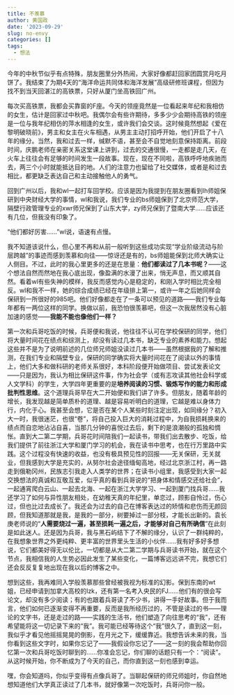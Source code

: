```yaml
---
title: 不羡慕
author: 黄国政
date: '2023-09-29'
slug: no-envy
categories: []
tags:
  - 想法
---
```


<!--more-->

今年的中秋节似乎有点特殊，朋友圈里分外热闹，大家好像都赶回家团圆赏月吃月饼了。我结束了为期4天的“海洋命运共同体和海洋发展”高级研修班课程，但因为找不到当天回湛江的高铁票，只好从厦门坐高铁回广州。

每次买高铁票，我都会买靠窗的F座。今天的领座竟然是一位看起来年纪和我相仿的女生，估计是回家过中秋吧。我偶尔会有些许期待，多多少少会期待高铁的领座是一位与我年纪相仿的萍水相逢的女生，或许我们会交谈。这时候竟然想起《爱在黎明破晓前》，男主和女主在火车相遇，从男主主动打招呼开始，他们开启了十八年的缘分。当然，我和过去一样，缄默不语，甚至会不自觉地刻意保持距离。前段时间，庆鹏老师在亲密关系这堂课上讲到，过去的交通很慢，一走都是走几天，在火车上往往会有足够的时间发生一段故事。现在，现在不同啦，高铁呼呼地疾驰而去，两三个小时就能抵达目的地。人们的注意力也留给了社交媒体，或者是和过去相比，都更缺乏表达自己和主动接触他人的勇气。

回到广州以后，我和wl一起打车回学校。应该是因为我提到在朋友圈看到lh师姐保研到中央财经大学的事情，wl和我说，我们专业的bs师姐保到了北京师范大学，隔壁行政管理专业的xwr师兄保到了山东大学，zy师兄保到了暨南大学……应该还有几位，但我没有印象了。

“他们都好厉害……”wl说，语速有点慢。

我不知道该说什么，但心里不再和从前一般听到这些成功实现“学业阶级流动与阶层跨越”的事迹而感到羡慕和向往——惊讶还是有的，bs师姐能保到北师大确实让人侧目。不过，此时的我心里更多的还是在思量：**他们都读过了几本书呢？**——这个想法自然而然地在我心底出现，像盈满的水漫了出来，悄无声息，而又顺其自然。看着wl有些失神的模样，我反而感觉内心是稳定的，和刚入学时相比完全相反。wl和我不一样，她的综合成绩已经在年级排上第一，或许一年之后她同样会保研到一所很好的985吧。他们好像都走在了一条可以预见的道路——我们专业每年都有一两位这样的同学。换做以前，我恐怕很羡慕吧，但这一次我居然没有心脏加速的感觉——**我能不能也像他们一样？**

第一次和兵哥吃饭的时候，兵哥便和我说，他往往不认可在学校保研的同学，他们将大量时间花在绩点和综测上，却没有读过几本书，缺乏专业的素养和能力。想起这些并不是为了说明前述的几位师兄师姐没读过几本书——虽然根据我的了解和推测，在我们专业和隔壁专业，保研的同学确实将大量时间花在了阅读以外的事情上，他们大多和做科研的老师关系很好，本科阶段便开始做项目、尝试发表论文——只是因为，我认为相比保研这件事，作为社会学（或有志攻读其他社会科学或人文学科）的学生，大学四年更重要的是**培养阅读的习惯、锻炼写作的能力和形成批判性思维**。这个道理兵哥早在大二开始便和我们讲了许多。但朋友，随着年龄的增长，我发现越是简单质朴的道理、越是容易听明白的道理，它越是难以身体力行，内化于心。我甚至会想，它是否在某个人某些时刻注定出现，如同缘分？初入大一时，我很迷茫，也很“卷”，将自己投入巨大的消耗过程中，为自我损耗换来的绩点而自恋地沾沾自喜，当那几分钟的喜悦过去后，剩下的是浪潮般的孤独和惆怅。直到大二第二学期，兵哥花时间陪我们一起读书，带我们出去散步、吃饭，给我们提供了前往浙江大学和厦门学习的机会，我在读书中思考，也在行万里路中实践。这个过程没有快速的收益，也没有极具预见性的回报——无关保研，无关就业，但我感到大学是充实的，从努尔社会途径缅甸高地，经过北京浙江村，再一路走到俄勒冈州，民族志引我走入人类学的世界；在读书小组里，我感受到大家一起交换想法的真诚和互敬互爱，似乎真的看到兵哥说的“把身体和情感交还给社会”，一起通宵爬白云山、一起去北海、一起在浙江大学学习、一起到厦门找兵哥……我还学习了如何与异性朋友相处，在幼稚天真的年纪里，单恋过，顾影自怜过，伤心过，但也比过去成长了。我还会为过去的自己在博客表达过的矫情和悲伤而无颜回顾，但我知道那就是我，是我的一部分，树要掉过一部分枝，才能长出新的。袁长庚老师说的“**人需要烧过一遍，甚至损耗一遍之后，才能够对自己有所确信**”在此刻是如此迷人。还是因为兵哥，我与黑石屿结下了不解的缘分，认识了一群纯粹的，在我想象世界之外更纯粹、更丰富的世界里头生活的小伙伴……我有好多好多想说，它们都美好得无以伦比，一切都是从大二第二学期与兵哥读书开始，就在这个节点，我相信我的人生势必因此发生了某些变化，一篇博客远远讲不完，我想它们还会反反复复地出现在我以后的博客之中。

想到这些，我再难同入学般羡慕那些曾经被我视为标准的幻影。保到东南的wt姐，已经申请到加拿大高校的lzk，还有第一名考入央民的FJ……他们有的很会写论文，却没有多少阅读；有的也跟着兵哥读了不少书，讲得一手好故事。但于我而言，他们如何已逐渐变得不再重要，反而是我所经历过的，不管是读过的书——理论的文字书，还是走过的路——实践的生活书，他们塑造了向往思考的“我”，还有希望能将这一切记录下来的“我”。我可能已经等待这个“我”很久了，直到这一刻，我似乎才看见他摇摇晃晃的倒影，在月光之下，缓缓靠近。我想告诉未来的我，当你看到这些文字时，如果你忘记了——我假设你忘记了——这一刻的我会帮助你回忆第一次和兵哥吃饭时聊到的……你准会忘记，你们聊的话题只有一个：“阅读”。从这时候开始，你不断成为了今天的自己，而你直到这一刻也感到幸运。

嘿，你会知道吗，你似乎变得有点像兵哥了。当聊起保研的师兄师姐时，你自然地想知道他们大学真正读过了几本书，就好像第一次吃饭时，兵哥问你一般。